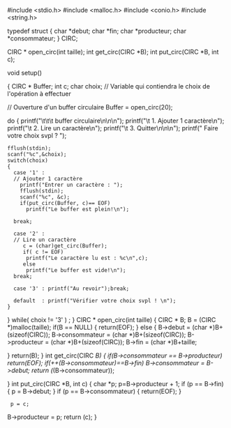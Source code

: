 #include <stdio.h>
#include <malloc.h>
#include <conio.h>
#include <string.h>

typedef struct
{
      char *debut;
      char *fin;
      char *producteur;
      char *consommateur;
} CIRC;

CIRC * open_circ(int taille);
int get_circ(CIRC *B);
int put_circ(CIRC *B, int c);

void setup()

{
  CIRC * Buffer;
  int  c;
  char choix; // Variable qui contiendra le choix de l'opération à effectuer

  // Ouverture d'un buffer circulaire
  Buffer = open_circ(20);

  do
  {
    printf("\t\t\t   buffer circulaire\n\n\n");
    printf("\t      1. Ajouter 1 caractère\n");
    printf("\t      2. Lire un caractère\n");
    printf("\t      3. Quitter\n\n\n");
    printf("  Faire votre choix svpl ? ");

    fflush(stdin);
    scanf("%c",&choix);
    switch(choix)
    {
      case '1' :
      // Ajouter 1 caractère
        printf("Entrer un caractère : ");
        fflush(stdin);
        scanf("%c", &c);
        if(put_circ(Buffer, c)== EOF)
          printf("Le buffer est plein!\n");

      break;

      case '2' :
      // Lire un caractère
         c = (char)get_circ(Buffer);
         if( c != EOF)
          printf("Le caractère lu est : %c\n",c);
         else
          printf("Le buffer est vide!\n");
      break;

      case '3' : printf("Au revoir");break;

      default  : printf("Vérifier votre choix svpl ! \n");
    }
  }
  while( choix != '3' ) ;
}
CIRC * open_circ(int taille)
{
  CIRC * B;
  B = (CIRC *)malloc(taille);
  if(B == NULL)
  {
    return(EOF);
  }
  else
  {
    B->debut = (char *)B+(sizeof(CIRC));
    B->consommateur = (char *)B+(sizeof(CIRC));
    B->producteur = (char *)B+(sizeof(CIRC));
    B->fin = (char *)B+taille;

  }
  return(B);
}
int get_circ(CIRC *B)
{
  if(B->consommateur == B->producteur)
    return(EOF);
  if(++(B->consommateur)==B->fin)
    B->consommateur = B->debut;
  return (*(B->consommateur));

}
int put_circ(CIRC *B, int c)
{
  char *p;
  p=B->producteur + 1;
  if (p == B->fin)
  {
    p = B->debut;
  }
  if (p == B->consommateur)
  {
    return(EOF);
  }

      
     p = c;


  B->producteur = p;
  return (c);
}

